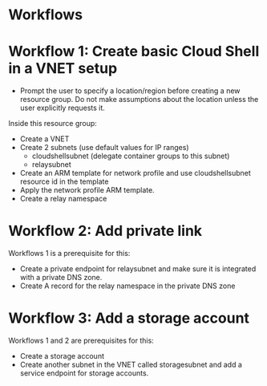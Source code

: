 # Workflows

# Workflow 1: Create basic Cloud Shell in a VNET setup
- Prompt the user to specify a location/region before creating a new resource group. Do not make assumptions about the location unless the user explicitly requests it.

Inside this resource group:
- Create a VNET
- Create 2 subnets (use default values for IP ranges)
  - cloudshellsubnet (delegate container groups to this subnet)
  - relaysubnet
- Create an ARM template for network profile and use cloudshellsubnet resource id in the template 
- Apply the network profile ARM template.
- Create a relay namespace

# Workflow 2: Add private link

Workflows 1 is a prerequisite for this:

- Create a private endpoint for relaysubnet and make sure it is integrated with a private DNS zone.
- Create A record for the relay namespace in the private DNS zone

# Workflow 3: Add a storage account

Workflows 1 and 2 are prerequisites for this:

- Create a storage account
- Create another subnet in the VNET called storagesubnet and add a service endpoint for storage accounts.